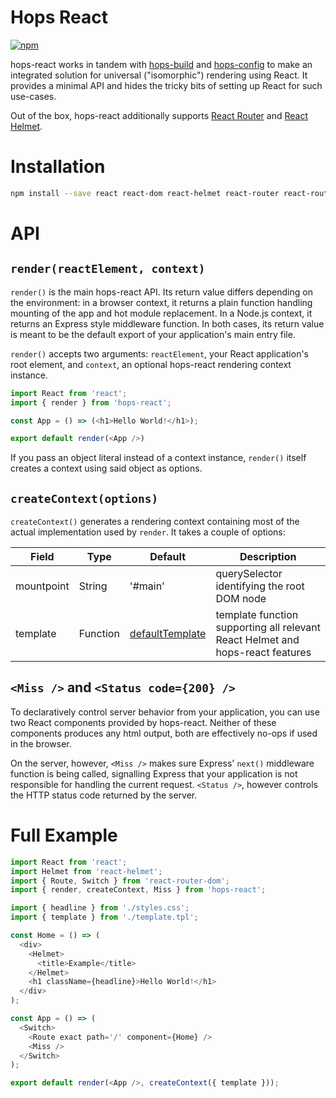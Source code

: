 # Hops React

[![npm](https://img.shields.io/npm/v/hops-react.svg)](https://www.npmjs.com/package/hops-react)

hops-react works in tandem with [hops-build](https://github.com/xing/hops/blob/master/packages/build) and [hops-config](https://github.com/xing/hops/blob/master/packages/config) to make an integrated solution for universal ("isomorphic") rendering using React. It provides a minimal API and hides the tricky bits of setting up React for such use-cases.

Out of the box, hops-react additionally supports [React Router](https://github.com/ReactTraining/react-router) and [React Helmet](https://github.com/nfl/react-helmet).

# Installation
``` bash
npm install --save react react-dom react-helmet react-router react-router-dom hops-react hops-config
```

# API
## `render(reactElement, context)`
`render()` is the main hops-react API. Its return value differs depending on the environment: in a browser context, it returns a plain function handling mounting of the app and hot module replacement. In a Node.js context, it returns an Express style middleware function. In both cases, its return value is meant to be the default export of your application's main entry file.

`render()` accepts two arguments: `reactElement`, your React application's root element, and `context`, an optional hops-react rendering context instance.

``` js
import React from 'react';
import { render } from 'hops-react';

const App = () => (<h1>Hello World!</h1>);

export default render(<App />)
```

If you pass an object literal instead of a context instance, `render()` itself creates a context using said object as options.

## `createContext(options)`
`createContext()` generates a rendering context containing most of the actual implementation used by `render`. It takes a couple of options:

| Field | Type | Default | Description |
|-------|------|---------|-------------|
| mountpoint | String | '#main' | querySelector identifying the root DOM node |
| template | Function | [defaultTemplate](https://github.com/xing/hops/blob/master/packages/react/lib/template.js) | template function supporting all relevant React Helmet and hops-react features |

## `<Miss />` and `<Status code={200} />`
To declaratively control server behavior from your application, you can use two React components provided by hops-react. Neither of these components produces any html output, both are effectively no-ops if used in the browser.

On the server, however, `<Miss />` makes sure Express' `next()` middleware function is being called, signalling Express that your application is not responsible for handling the current request. `<Status />`, however controls the HTTP status code returned by the server.

# Full Example

``` js
import React from 'react';
import Helmet from 'react-helmet';
import { Route, Switch } from 'react-router-dom';
import { render, createContext, Miss } from 'hops-react';

import { headline } from './styles.css';
import { template } from './template.tpl';

const Home = () => (
  <div>
    <Helmet>
      <title>Example</title>
    </Helmet>
    <h1 className={headline}>Hello World!</h1>
  </div>
);

const App = () => (
  <Switch>
    <Route exact path='/' component={Home} />
    <Miss />
  </Switch>
);

export default render(<App />, createContext({ template }));
```
